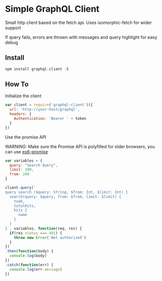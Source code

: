 # Simple GraphQL Client
Small http client based on the fetch api. Uses isomorphic-fetch for wider support

If query fails, errors are thrown with messages and query highlight for easy debug

## Install
```javascript
npm install graphql-client -S
```

## How To

Initialize the client

```javascript
var client = require('graphql-client')({
  url: 'http://your-host/graphql',
  headers: {
    Authentication: 'Bearer ' + token
  }
})
```

Use the promise API

WARNING: Make sure the Promise API is polyfilled for older browsers, you can use [es6-promise](https://github.com/jakearchibald/es6-promise)

```javascript
var variables = {
  query: "Search Query",
  limit: 100,
  from: 200
}

client.query(`
query search ($query: String, $from: Int, $limit: Int) {
  search(query: $query, from: $from, limit: $limit) {
    took,
    totalHits,
    hits {
      name
    }
  }
}`, variables, function(req, res) {
  if(res.status === 401) {
    throw new Error('Not authorized')
  }
})
.then(function(body) {
  console.log(body)
})
.catch(function(err) {
  console.log(err.message)
})

```
